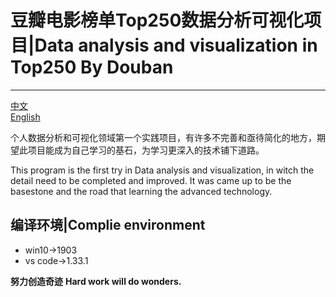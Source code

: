 # 豆瓣电影榜单Top250数据分析可视化项目|Data analysis and visualization in Top250 By Douban

---

[中文](/readme/zh-cn.md)  
[English](/readme/us-en.md)

个人数据分析和可视化领域第一个实践项目，有许多不完善和亟待简化的地方，期望此项目能成为自己学习的基石，为学习更深入的技术铺下道路。  

This program is the first try in Data analysis and visualization, in witch the detail need to be completed and improved. It was came up to be the basestone and the road that learning the advanced technology.

## 编译环境|Complie environment

* win10->1903
* vs code->1.33.1

**努力创造奇迹**
**Hard work will do wonders.**

